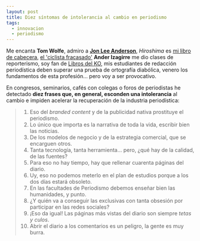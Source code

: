 ```yaml
---
layout: post
title: Diez síntomas de intolerancia al cambio en periodismo
tags:
  - innovacion
  - periodismo
---
```

Me encanta **Tom Wolfe**, admiro a [**Jon Lee Anderson**](http://www.newyorker.com/contributors/jon-lee-anderson), _Hiroshima_ es [mi libro de cabecera](http://www.casadellibro.com/libro-hiroshima/9788483468548/1249225), [el 'ciclista fracasado'](https://twitter.com/Ciclismo2005/status/491581303050207234) **Ander Izagirre** me dio clases de reporterismo, soy fan de [Libros del KO](http://librosdelko.com/), mis estudiantes de redacción periodística deben superar una prueba de ortografía diabólica, venero los fundamentos de esta profesión... pero voy a ser provocativo. 

En congresos, seminarios, cafés con colegas o foros de periodistas he detectado **diez frases que, en general, esconden una intolerancia** al cambio e impiden acelerar la recuperación de la industria periodística:


> 1. Eso del _branded content_ y de la publicidad nativa prostituye el periodismo.
> 2. Lo único que importa es la narrativa de toda la vida, escribir bien las noticias. 
> 3. De los modelos de negocio y de la estrategia comercial, que se encarguen otros.
> 4. Tanta tecnología, tanta herramienta... pero, ¿qué hay de la calidad, de las fuentes?
> 5. Para eso no hay tiempo, hay que rellenar cuarenta páginas del diario.
> 6. Uy, eso no podemos meterlo en el plan de estudios porque a los dos días estará obsoleto.
> 7. En las facultades de Periodismo debemos enseñar bien las humanidades, y punto.
> 8. ¿Y quién va a conseguir las exclusivas con tanta obsesión por participar en las redes sociales?
> 9. ¡Eso da igual! Las páginas más vistas del diario son siempre _tetas y culos_.
> 10. Abrir el diario a los comentarios es un peligro, la gente es muy burra. 